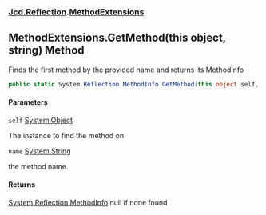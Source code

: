 ### [Jcd.Reflection](Jcd.Reflection.md 'Jcd.Reflection').[MethodExtensions](MethodExtensions.md 'Jcd.Reflection.MethodExtensions')

## MethodExtensions.GetMethod(this object, string) Method

Finds the first method by the provided name and returns its MethodInfo

```csharp
public static System.Reflection.MethodInfo GetMethod(this object self, string name);
```
#### Parameters

<a name='Jcd.Reflection.MethodExtensions.GetMethod(thisobject,string).self'></a>

`self` [System.Object](https://docs.microsoft.com/en-us/dotnet/api/System.Object 'System.Object')

The instance to find the method on

<a name='Jcd.Reflection.MethodExtensions.GetMethod(thisobject,string).name'></a>

`name` [System.String](https://docs.microsoft.com/en-us/dotnet/api/System.String 'System.String')

the method name.

#### Returns

[System.Reflection.MethodInfo](https://docs.microsoft.com/en-us/dotnet/api/System.Reflection.MethodInfo 'System.Reflection.MethodInfo')
null if none found